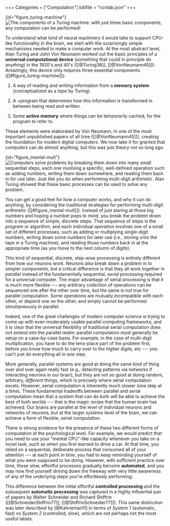 +++
Categories = ["Computation"]
bibfile = "ccnlab.json"
+++

{id="figure_turing-machine"}
![The components of a Turing machine: with just three basic components, any computation can be performed!](media/fig_turing_machine.jpg)

To understand what kind of neural machinery it would take to support CPU-like functionality in the brain, we start with the surprisingly simple mechanisms needed to make a computer work. At the most abstract level, Alan Turing and John Von Neumann worked out the basic principles of a **universal computational device** (something that could in principle do _anything_) in the 1930's and 40's ([[@Turing36]], [[@VonNeumann45]]).  Amazingly, this device only requires three essential components ([[#figure_turing-machine]]):

1. A way of reading and writing information from a **memory system** (conceptualized as a *tape* by Turing).

2. A +program that determines how this information is transformed in between being read and written.

3. Some **active memory** where things can be temporarily cached, for the program to refer to.

These elements were elaborated by Von Neumann, in one of the most important unpublished papers of all time ([[@VonNeumann45]]), creating the foundation for modern digital computers. We now take it for granted that computers can do almost anything, but this was just theory not so long ago.

{id="figure_mental-mult"}
![Computers solve problems by breaking them down into many small sequential steps, each one involving a specific, well-defined operation such as adding numbers, writing them down somewhere, and reading them back in for use later. Just like you do when performing multi-digit arithmetic. Alan Turing showed that these basic processes can be used to solve any problem.](media/fig_mental_multiplication.jpg)

You can get a good feel for how a computer works, and why it can do anything, by considering the traditional strategies for performing multi-digit arithmetic ([[#figure_mental-mult]]).  Instead of just staring at those big numbers and hoping a number pops to mind, you break the problem down into a sequence of simple, discrete steps.  That sequence of steps is the _program_ or algorithm, and each individual _operation_ involves one of a small set of different processes, such as adding or multiplying single-digit numbers, writing down some numbers for later use (i.e., storing onto the tape in a Turing machine), and reading those numbers back in at the appropriate time (as you move to the next column of digits).

This kind of sequential, discrete, step-wise processing is entirely different from how our neurons work.  Neurons also break down a problem in to simpler components, but a critical difference is that they all work together in _parallel_ instead of the fundamentally sequential, _serial_ processing required for a universal computer. The major advantage of serial processing is that it is much more flexible --- any arbitrary collection of operations can be sequenced one after the other over time, but the same is _not_ true for parallel computation. Some operations are mutually incompatible with each other, or depend one on the other, and simply cannot be performed simultaneously in parallel.

Indeed, one of the great challenges of modern computer science is trying to come up with even moderately usable parallel computing frameworks, and it is clear that the universal flexibility of traditional serial computation does not extend into the parallel realm: parallel computation must generally be setup on a case-by-case basis. For example, in the case of multi-digit multiplication, you have to do the tens-place part of the problem first, before you know how much to carry over to the higher digits, etc --- you can't just do everything all in one step.

More generally, parallel systems are good at doing the same kind of thing over and over again really fast (e.g., detecting patterns via networks if interacting neurons in our brain), but they are not so good at doing random, arbitrary, _different_ things, which is precisely where serial computation excels. However, serial computation is inherently much slower (one step at a time). These fundamental tradeoffs between parallel and serial computation mean that a system that can do both will be able to achieve the best of both worlds --- that is the magic recipe that the human brain has achieved. Our brains are parallel at the level of individual neurons and networks of neurons, but at the larger _systems_ level of the brain, we can achieve a form of flexible, serial computation.

There is strong evidence for the presence of these two different forms of computation at the psychological level. For example, we would predict that you need to use your "mental CPU"-like capacity whenever you take on a novel task, such as when you first learned to drive a car. At that time, you relied on a sequential, deliberate process that consumed all of your attention --- at each point in time, you had to keep reminding yourself of what you were supposed to be doing. However, with sufficient practice over time, these slow, effortful processes gradually become **automated**, and you may now find yourself driving down the freeway with very little awareness of any of the underlying steps you're effortlessly performing.

This difference between the initial effortful **controlled processing** and the subsequent **automatic processing** was captured in a highly influential pair of papers by Walter Schneider and Richard Shiffrin ([[@SchneiderShiffrin77]]; [[@ShiffrinSchneider77]]). This same distinction was later described by [@Kahneman11] in terms of _System 1_ (automatic, fast) vs _System 2_ (controlled, slow), which are not perhaps not the most useful labels.


